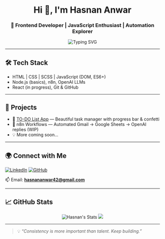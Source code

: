 <h1 align="center">Hi 👋, I'm Hasnan Anwar</h1>
<h3 align="center">🚀 Frontend Developer | JavaScript Enthusiast | Automation Explorer</h3>

<p align="center">
  <img src="https://readme-typing-svg.herokuapp.com?font=Fira+Code&duration=2000&pause=1000&color=F78DA7&center=true&vCenter=true&width=435&lines=Building+smart+UIs+with+JS;Automating+workflows+with+n8n+%26+LLMs;Always+learning+something+new!" alt="Typing SVG" />
</p>

---

## 🛠️ Tech Stack
- HTML | CSS | SCSS | JavaScript (DOM, ES6+)
- Node.js (basics), n8n, OpenAI LLMs
- React (in progress), Git & GitHub

---

## 💼 Projects
- 🔨 [TO-DO List App](https://github.com/Hasnan42/todo-list) — Beautiful task manager with progress bar & confetti
- 🔧 n8n Workflows — Automated Gmail → Google Sheets → OpenAI replies (WIP)
- 💡 More coming soon...

---

## 🌍 Connect with Me
[![LinkedIn](https://img.shields.io/badge/-Hasnan%20Anwar-blue?style=for-the-badge&logo=Linkedin&logoColor=white)](https://www.linkedin.com/in/hasnan-anwar-460570213/)
[![GitHub](https://img.shields.io/badge/-GitHub-black?style=for-the-badge&logo=github&logoColor=white)](https://github.com/Hasnan42)

📫 Email: **hasnananwar42@gmail.com**

---

## 📈 GitHub Stats
<p align="center">
  <img src="https://github-readme-stats.vercel.app/api?username=Hasnan42&show_icons=true&theme=radical" alt="Hasnan's Stats" />
  <img src="https://github-readme-stats.vercel.app/api/top-langs/?username=Hasnan42&layout=compact&theme=radical" />
</p>

---

> 💡 *“Consistency is more important than talent. Keep building.”*
